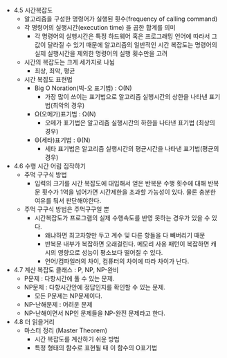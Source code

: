 - 4.5 시간복잡도
  - 알고리즘을 구성한 명령어가 실행된 횟수(frequency of calling command)
  - 각 명령어의 실행시간(execution time) 을 곱한 합계를 의미
    - 각 명령어의 실행시간은 특정 하드웨어 혹은 프로그래밍 언어에 따라서 그 값이 달라질 수 있기 때문에 알고리즘의 일반적인 시간 복잡도는 명령어의 실제 실행시간을 제외한 명령어의 실행 횟수만을 고려
  - 시간의 복잡도는 크게 세가지로 나뉨
    - 최상, 최악, 평균
  - 시간 복잡도 표현법
    - Big O Noration(빅-오 표기법) : O(N)
      - 가장 많이 쓰이는 표기법으로 알고리즘 실행시간의 상한을 나타낸 표기법(최악의 경우)
    - Ω(오메가)표기법 : Ω(N)
      - 오메가 표기법은 알고리즘 실행시간의 하한을 나타낸 표기법 (최상의 경우)
    - Θ(세타)표기법 : Θ(N)
      - 세타 표기법은 알고리즘 실행시간의 평균시간을 나타낸 표기법(평균의 경우)
- 4.6 수행 시간 어림 짐작하기
  - 주먹 구구식 방법
    - 입력의 크기를 시간 복잡도에 대입해서 얻은 반복문 수행 횟수에 대해 반복문 횟수가 1억을 넘어가면 시간제한을 초과할 가능성이 있다.
      물론 충분한 여유를 둬서 판단해야한다.
  - 주먹 구구식 방법은 주먹구구일 뿐
    - 시간복잡도가 프로그램의 실제 수행속도를 반영 못하는 경우가 있을 수 있다.
        - 왜냐하면 최고차항만 두고 계수 및 다른 항들을 다 빼버리기 때문
        - 반복문 내부가 복잡하면 오래걸린다. 메모리 사용 패턴이 복잡하면 캐시의 영향으로 성능이 평소보다 떨어질 수 있다.
        - 언어/컴파일러의 차이, 컴퓨터의 차이에 따라 차이가 난다.
- 4.7 계산 복잡도 클래스 : P, NP, NP-완비
  - P문제 : 다항시간에 풀 수 있는 문제.
  - NP문제 : 다항시간안에 정답인지를 확인할 수 있는 문제.
    - 모든 P문제는 NP문제이다.
  - NP-난해문제 : 어려운 문제
  - NP-난해이면서 NP인 문제들을 NP-완전 문제라고 한다.
- 4.8 더 읽을거리
  - 마스터 정리 (Master Theorem)
    - 시간 복잡도를 계산하기 쉬운 방법
    - 특정 형태의 함수로 표현될 때 이 함수의 O표기법
